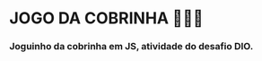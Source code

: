 # JOGO DA COBRINHA :snake::snake::snake:

### Joguinho da cobrinha em JS, atividade do desafio DIO.



